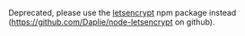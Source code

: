 Deprecated, please use the [letsencrypt](https://www.npmjs.com/package/letsencrypt) npm package instead (https://github.com/Daplie/node-letsencrypt on github).

